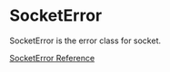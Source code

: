 # SocketError

SocketError is the error class for socket.

[SocketError Reference](https://ruby-doc.org/stdlib-2.5.0/libdoc/socket/rdoc/SocketError.html)